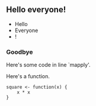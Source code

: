 ## Hello everyone!

* Hello
* Everyone
* !

### Goodbye

Here's some code in line `mapply'.

Here's a function.

	square <- function(x) {
		x * x
	}

